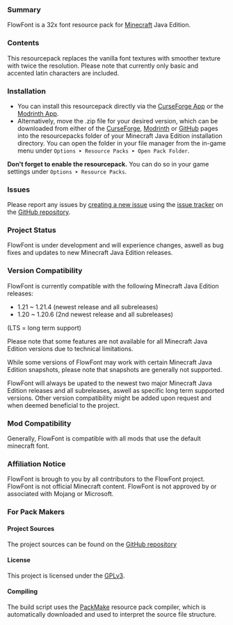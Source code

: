 ### Summary

FlowFont is a 32x font resource pack for [Minecraft](https://www.minecraft.net) Java Edition.


### Contents

This resourcepack replaces the vanilla font textures with smoother texture with twice the resolution. Please note that currently only basic and accented latin characters are included.


### Installation

- You can install this resourcepack directly via the [CurseForge App](https://www.curseforge.com/download/app) or the [Modrinth App](https://modrinth.com/app).
- Alternatively, move the .zip file for your desired version, which can be downloaded from either of the [CurseForge](https://www.curseforge.com/minecraft/texture-packs/flowfont), [Modrinth](https://modrinth.com/resourcepack/flowfont) or [GitHub](https://github.com/iJustLeyxo/FlowFont/releases/) pages into the resourcepacks folder of your Minecraft Java Edition installation directory. You can open the folder in your file manager from the in-game menu under `Options ➤ Resource Packs ➤ Open Pack Folder`.

**Don't forget to enable the resourcepack.** You can do so in your game settings under `Options ➤ Resource Packs`.


### Issues

Please report any issues by [creating a new issue](https://github.com/iJustLeyxo/FlowFont/issues/new) using the [issue tracker](https://github.com/iJustLeyxo/FlowFont/issues/) on the [GitHub repository](https://github.com/iJustLeyxo/FlowFont/).


### Project Status

FlowFont is under development and will experience changes, aswell as bug fixes and updates to new Minecraft Java Edition releases.


### Version Compatibility

FlowFont is currently compatible with the following Minecraft Java Edition releases:
- 1.21 ~ 1.21.4 (newest release and all subreleases)
- 1.20 ~ 1.20.6 (2nd newest release and all subreleases)

(LTS = long term support)

Please note that some features are not available for all Minecraft Java Edition versions due to technical limitations.

While some versions of FlowFont may work with certain Minecraft Java Edition snapshots, please note that snapshots are generally not supported.

FlowFont will always be upated to the newest two major Minecraft Java Edition releases and all subreleases, aswell as specific long term supported versions. Other version compatibility might be added upon request and when deemed beneficial to the project.


### Mod Compatibility

Generally, FlowFont is compatible with all mods that use the default minecraft font.


### Affiliation Notice

FlowFont is brough to you by all contributors to the FlowFont project.
FlowFont is not official Minecraft content. FlowFont is not approved by or associated with Mojang or Microsoft.


### For Pack Makers

#### Project Sources

The project sources can be found on the [GitHub repository](https://github.com/iJustLeyxo/FlowFont/)


#### License

This project is licensed under the [GPLv3](https://www.gnu.org/licenses/gpl-3.0.txt).


#### Compiling

The build script uses the [PackMake](https://github.com/iJustLeyxo/PackMake/) resource pack compiler, which is automatically downloaded and used to interpret the source file structure.
